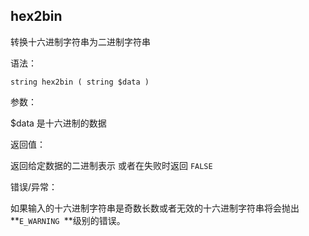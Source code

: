 ## hex2bin

转换十六进制字符串为二进制字符串

语法：

```
string hex2bin ( string $data )
```

参数：

$data 是十六进制的数据

返回值：

返回给定数据的二进制表示 或者在失败时返回 `FALSE`

错误/异常：

如果输入的十六进制字符串是奇数长数或者无效的十六进制字符串将会抛出**`E_WARNING `**级别的错误。



